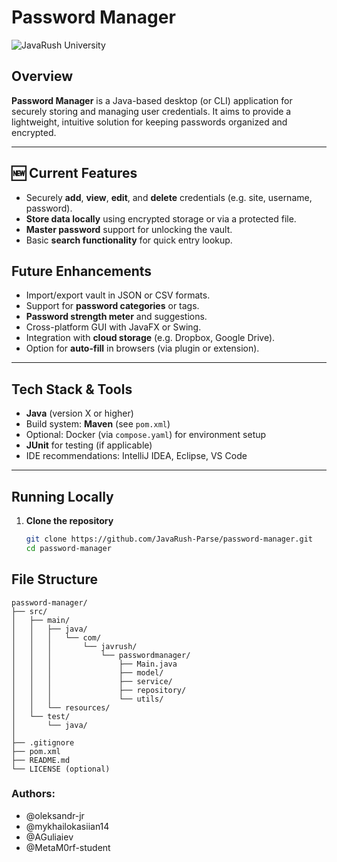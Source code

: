 # Password Manager

<img alt="JavaRush University" src="https://img.shields.io/badge/java-rush-orange?style=for-the-badge&color=orange&cacheSeconds=3600">

## Overview

**Password Manager** is a Java-based desktop (or CLI) application for securely storing and managing user credentials. It aims to provide a lightweight, intuitive solution for keeping passwords organized and encrypted.

---

## 🆕 Current Features

- Securely **add**, **view**, **edit**, and **delete** credentials (e.g. site, username, password).
- **Store data locally** using encrypted storage or via a protected file.
- **Master password** support for unlocking the vault.
- Basic **search functionality** for quick entry lookup.

##  Future Enhancements

- Import/export vault in JSON or CSV formats.
- Support for **password categories** or tags.
- **Password strength meter** and suggestions.
- Cross-platform GUI with JavaFX or Swing.
- Integration with **cloud storage** (e.g. Dropbox, Google Drive).
- Option for **auto-fill** in browsers (via plugin or extension).

---

##  Tech Stack & Tools

- **Java** (version X or higher)
- Build system: **Maven** (see `pom.xml`)
- Optional: Docker (via `compose.yaml`) for environment setup
- **JUnit** for testing (if applicable)
- IDE recommendations: IntelliJ IDEA, Eclipse, VS Code

---

##  Running Locally

1. **Clone the repository**  
   ```bash
   git clone https://github.com/JavaRush-Parse/password-manager.git
   cd password-manager

## File Structure
```
password-manager/
├── src/
│   ├── main/
│   │   ├── java/
│   │   │   └── com/
│   │   │       └── javrush/
│   │   │           └── passwordmanager/
│   │   │               ├── Main.java          
│   │   │               ├── model/             
│   │   │               ├── service/           
│   │   │               ├── repository/        
│   │   │               └── utils/           
│   │   └── resources/                      
│   └── test/
│       └── java/                              
│
├── .gitignore
├── pom.xml                                    
├── README.md                                 
└── LICENSE (optional)
```
### Authors:

- @oleksandr-jr
- @mykhailokasiian14
- @AGuliaiev
- @MetaM0rf-student

